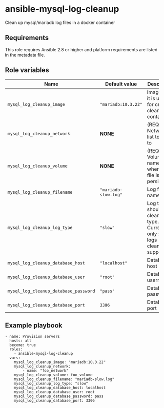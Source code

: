 # ansible-mysql-log-cleanup

Clean up mysql/mariadb log files in a docker container

## Requirements

This role requires Ansible 2.8 or higher and platform requirements are listed in the metadata file.

## Role variables

|Name|Default value|Description|
|--|--|--|
|`mysql_log_cleanup_image`|`"mariadb:10.3.22"`|Image that it is used for creating clean up container|
|`mysql_log_cleanup_network`|**NONE**|(REQUIRED) Networks list to attach to|
|`mysql_log_cleanup_volume`|**NONE**|(REQUIRED) Volume name where log file is persisted|
|`mysql_log_cleanup_filename`|`"mariadb-slow.log"`|Log file name|
|`mysql_log_cleanup_log_type`|`"slow"`|Log that should cleaned type. Currently only `slow` logs cleanup is supported|
|`mysql_log_cleanup_database_host`|`"localhost"`|Database host|
|`mysql_log_cleanup_database_user`|`"root"`|Database username|
|`mysql_log_cleanup_database_password`|`"pass"`|Database password|
|`mysql_log_cleanup_database_port`|`3306`|Database port|

## Example playbook

```
- name: Provision servers
  hosts: all
  become: true
  roles:
    - ansible-mysql-log-cleanup
  vars:
    mysql_log_cleanup_image: "mariadb:10.3.22"
    mysql_log_cleanup_network:
        - name: "foo_network"
    mysql_log_cleanup_volume: foo_volume
    mysql_log_cleanup_filename: "mariadb-slow.log"
    mysql_log_cleanup_log_type: "slow"
    mysql_log_cleanup_database_host: localhost
    mysql_log_cleanup_database_user: root
    mysql_log_cleanup_database_password: pass
    mysql_log_cleanup_database_port: 3306
```

